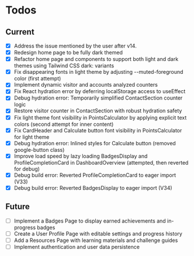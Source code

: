 # Todos

## Current
- [x] Address the issue mentioned by the user after v14.
- [x] Redesign home page to be fully dark themed
- [x] Refactor home page and components to support both light and dark themes using Tailwind CSS dark: variants
- [x] Fix disappearing fonts in light theme by adjusting --muted-foreground color (first attempt)
- [x] Implement dynamic visitor and accounts analyzed counters
- [x] Fix React hydration error by deferring localStorage access to useEffect
- [x] Debug hydration error: Temporarily simplified ContactSection counter logic
- [x] Restore visitor counter in ContactSection with robust hydration safety
- [x] Fix light theme font visibility in PointsCalculator by applying explicit text colors (second attempt for inner content)
- [x] Fix CardHeader and Calculate button font visibility in PointsCalculator for light theme
- [x] Debug hydration error: Inlined styles for Calculate button (removed google-button class)
- [x] Improve load speed by lazy loading BadgesDisplay and ProfileCompletionCard in DashboardOverview (attempted, then reverted for debug)
- [x] Debug build error: Reverted ProfileCompletionCard to eager import (V33)
- [x] Debug build error: Reverted BadgesDisplay to eager import (V34)

## Future
- [ ] Implement a Badges Page to display earned achievements and in-progress badges
- [ ] Create a User Profile Page with editable settings and progress history
- [ ] Add a Resources Page with learning materials and challenge guides
- [ ] Implement authentication and user data persistence
